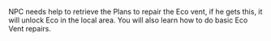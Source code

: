 NPC needs help to retrieve the Plans to repair the Eco vent, if he gets this, it will unlock Eco in the local area. You will also learn how to do basic Eco Vent repairs.